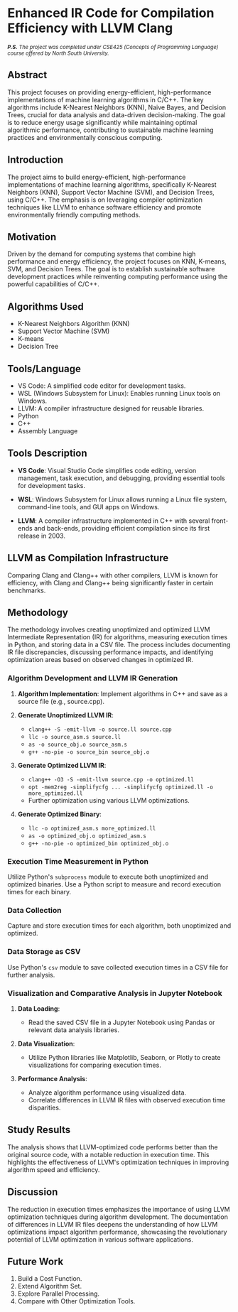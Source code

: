 # Enhanced IR Code for Compilation Efficiency with LLVM Clang

<sub> ****P.S.*** The project was completed under CSE425 (Concepts of Programming Language) course offered by North South University.*<sub/>

## Abstract

This project focuses on providing energy-efficient, high-performance implementations of machine learning algorithms in C/C++. The key algorithms include K-Nearest Neighbors (KNN), Naive Bayes, and Decision Trees, crucial for data analysis and data-driven decision-making. The goal is to reduce energy usage significantly while maintaining optimal algorithmic performance, contributing to sustainable machine learning practices and environmentally conscious computing.

## Introduction

The project aims to build energy-efficient, high-performance implementations of machine learning algorithms, specifically K-Nearest Neighbors (KNN), Support Vector Machine (SVM), and Decision Trees, using C/C++. The emphasis is on leveraging compiler optimization techniques like LLVM to enhance software efficiency and promote environmentally friendly computing methods.

## Motivation

Driven by the demand for computing systems that combine high performance and energy efficiency, the project focuses on KNN, K-means, SVM, and Decision Trees. The goal is to establish sustainable software development practices while reinventing computing performance using the powerful capabilities of C/C++.

## Algorithms Used

- K-Nearest Neighbors Algorithm (KNN)
- Support Vector Machine (SVM)
- K-means
- Decision Tree

## Tools/Language

- VS Code: A simplified code editor for development tasks.
- WSL (Windows Subsystem for Linux): Enables running Linux tools on Windows.
- LLVM: A compiler infrastructure designed for reusable libraries.
- Python
- C++
- Assembly Language

## Tools Description

- **VS Code**: Visual Studio Code simplifies code editing, version management, task execution, and debugging, providing essential tools for development tasks.
  
- **WSL**: Windows Subsystem for Linux allows running a Linux file system, command-line tools, and GUI apps on Windows.

- **LLVM**: A compiler infrastructure implemented in C++ with several front-ends and back-ends, providing efficient compilation since its first release in 2003.

## LLVM as Compilation Infrastructure

Comparing Clang and Clang++ with other compilers, LLVM is known for efficiency, with Clang and Clang++ being significantly faster in certain benchmarks.

## Methodology

The methodology involves creating unoptimized and optimized LLVM Intermediate Representation (IR) for algorithms, measuring execution times in Python, and storing data in a CSV file. The process includes documenting IR file discrepancies, discussing performance impacts, and identifying optimization areas based on observed changes in optimized IR.

### Algorithm Development and LLVM IR Generation

1. **Algorithm Implementation**: Implement algorithms in C++ and save as a source file (e.g., source.cpp).

2. **Generate Unoptimized LLVM IR**:
   - `clang++ -S -emit-llvm -o source.ll source.cpp`
   - `llc -o source_asm.s source.ll`
   - `as -o source_obj.o source_asm.s`
   - `g++ -no-pie -o source_bin source_obj.o`

3. **Generate Optimized LLVM IR**:
   - `clang++ -O3 -S -emit-llvm source.cpp -o optimized.ll`
   - `opt -mem2reg -simplifycfg ... -simplifycfg optimized.ll -o more_optimized.ll`
   - Further optimization using various LLVM optimizations.

4. **Generate Optimized Binary**:
   - `llc -o optimized_asm.s more_optimized.ll`
   - `as -o optimized_obj.o optimized_asm.s`
   - `g++ -no-pie -o optimized_bin optimized_obj.o`

### Execution Time Measurement in Python

Utilize Python's `subprocess` module to execute both unoptimized and optimized binaries. Use a Python script to measure and record execution times for each binary.

### Data Collection

Capture and store execution times for each algorithm, both unoptimized and optimized.

### Data Storage as CSV

Use Python's `csv` module to save collected execution times in a CSV file for further analysis.

### Visualization and Comparative Analysis in Jupyter Notebook

1. **Data Loading**:
   - Read the saved CSV file in a Jupyter Notebook using Pandas or relevant data analysis libraries.

2. **Data Visualization**:
   - Utilize Python libraries like Matplotlib, Seaborn, or Plotly to create visualizations for comparing execution times.

3. **Performance Analysis**:
   - Analyze algorithm performance using visualized data.
   - Correlate differences in LLVM IR files with observed execution time disparities.

## Study Results

The analysis shows that LLVM-optimized code performs better than the original source code, with a notable reduction in execution time. This highlights the effectiveness of LLVM's optimization techniques in improving algorithm speed and efficiency.

## Discussion

The reduction in execution times emphasizes the importance of using LLVM optimization techniques during algorithm development. The documentation of differences in LLVM IR files deepens the understanding of how LLVM optimizations impact algorithm performance, showcasing the revolutionary potential of LLVM optimization in various software applications.

## Future Work

1. Build a Cost Function.
2. Extend Algorithm Set.
3. Explore Parallel Processing.
4. Compare with Other Optimization Tools.
